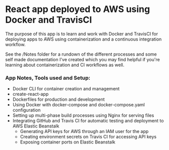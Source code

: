 # React app deployed to AWS using Docker and TravisCI

The purpose of this app is to learn and work with Docker and TravisCI for deploying apps to AWS using containerization and a continuous integration workflow.

See the /Notes folder for a rundown of the different processes and some self made documentation I've created which you may find helpful if you're learning about containerization and CI workflows as well.

### App Notes, Tools used and Setup:
- Docker CLI for container creation and management
- create-react-app
- Dockerfiles for production and development
- Using Docker with docker-compose and docker-compose.yaml configuration
- Setting up multi-phase build processes using Nginx for serving files
- Integrating GitHub and Travis CI for automatic testing and deployment to AWS Elastic Beanstalk
  - Generating API keys for AWS through an IAM user for the app
  - Creating environment secrets on Travis CI for accessing API keys
  - Exposing container ports on Elastic Beanstalk
